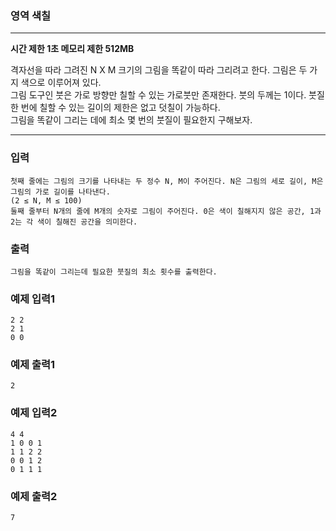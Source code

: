 ### 영역 색칠
---
**시간 제한 1초 메모리 제한 512MB** 

격자선을 따라 그려진 N X M 크기의 그림을 똑같이 따라 그리려고 한다. 그림은 두 가지 색으로 이루어져 있다.<br>
그림 도구인 붓은 가로 방향만 칠할 수 있는 가로붓만 존재한다. 붓의 두께는 1이다. 붓질 한 번에 칠할 수 있는 길이의 제한은 없고 덧칠이 가능하다.<br>
그림을 똑같이 그리는 데에 최소 몇 번의 붓질이 필요한지 구해보자.

---

### 입력
```
첫째 줄에는 그림의 크기를 나타내는 두 정수 N, M이 주어진다. N은 그림의 세로 길이, M은 그림의 가로 길이를 나타낸다.
(2 ≤ N, M ≤ 100)
둘째 줄부터 N개의 줄에 M개의 숫자로 그림이 주어진다. 0은 색이 칠해지지 않은 공간, 1과 2는 각 색이 칠해진 공간을 의미한다. 
```
### 출력
```
그림을 똑같이 그리는데 필요한 붓질의 최소 횟수를 출력한다.
```

### 예제 입력1
```
2 2
2 1
0 0
```

### 예제 출력1
```
2
```

### 예제 입력2
```
4 4
1 0 0 1
1 1 2 2
0 0 1 2
0 1 1 1
```

### 예제 출력2
```
7
```